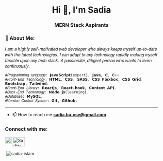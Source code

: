 <h1 align="center">Hi 👋, I'm Sadia</h1>
<h3 align="center">MERN Stack Aspirants</h3>

<h3 align="left"> 🌱 About Me: </h3>

   𝐼 𝑎𝑚 𝑎 ℎ𝑖𝑔ℎ𝑙𝑦 𝑠𝑒𝑙𝑓-𝑚𝑜𝑡𝑖𝑣𝑎𝑡𝑒𝑑 𝑤𝑒𝑏 𝑑𝑒𝑣𝑒𝑙𝑜𝑝𝑒𝑟 𝑤ℎ𝑜 𝑎𝑙𝑤𝑎𝑦𝑠 𝑘𝑒𝑒𝑝𝑠 𝑚𝑦𝑠𝑒𝑙𝑓 𝑢𝑝-𝑡𝑜-𝑑𝑎𝑡𝑒 𝑤𝑖𝑡ℎ 𝑡ℎ𝑒 𝑙𝑎𝑡𝑒𝑠𝑡 𝑡𝑒𝑐ℎ𝑛𝑜𝑙𝑜𝑔𝑖𝑒𝑠. 
   𝐼 𝑐𝑎𝑛 𝑎𝑑𝑎𝑝𝑡 𝑡𝑜 𝑎𝑛𝑦 𝑡𝑒𝑐ℎ𝑛𝑜𝑙𝑜𝑔𝑦 𝑟𝑎𝑝𝑖𝑑𝑙𝑦 𝑚𝑎𝑘𝑖𝑛𝑔 𝑚𝑦𝑠𝑒𝑙𝑓 𝑓𝑙𝑒𝑥𝑖𝑏𝑙𝑒 𝑢𝑝𝑜𝑛 𝑎𝑛𝑦 𝑡𝑒𝑐ℎ 𝑠𝑡𝑎𝑐𝑘. 𝐴 𝑝𝑎𝑠𝑠𝑖𝑜𝑛𝑎𝑡𝑒, 𝑑𝑖𝑙𝑖𝑔𝑒𝑛𝑡 𝑝𝑒𝑟𝑠𝑜𝑛 𝑤ℎ𝑜 𝑤𝑎𝑛𝑡𝑠 𝑡𝑜 𝑙𝑒𝑎𝑟𝑛 𝑐𝑜𝑛𝑡𝑖𝑛𝑢𝑜𝑢𝑠𝑙𝑦.
    
    #𝑃𝑟𝑜𝑔𝑟𝑎𝑚𝑚𝑖𝑛𝑔 𝑙𝑎𝑛𝑔𝑢𝑎𝑔𝑒: 𝗝𝗮𝘃𝗮𝗦𝗰𝗿𝗶𝗽𝘁(expert), 𝗝𝗮𝘃𝗮, 𝗖, 𝗖++ 
    #𝐹𝑟𝑜𝑛𝑡-𝐸𝑛𝑑 𝑇𝑒𝑐ℎ𝑛𝑜𝑙𝑜𝑔𝑦: 𝗛𝗧𝗠𝗟, 𝗖𝗦𝗦, 𝗦𝗔𝗦𝗦, 𝗖𝗦𝗦 𝗙𝗹𝗲𝘅𝗯𝗼𝘅, 𝗖𝗦𝗦 𝗚𝗿𝗶𝗱, 𝗕𝗼𝗼𝘁𝘀𝘁𝗿𝗮𝗽, 𝗧𝗮𝗶𝗹𝘄𝗶𝗻𝗱.
    #𝐹𝑟𝑜𝑛𝑡-𝐸𝑛𝑑 𝐿𝑖𝑏𝑟𝑎𝑟𝑦: 𝗥𝗲𝗮𝗰𝘁𝗷𝘀, 𝗥𝗲𝗮𝗰𝘁-𝗵𝗼𝗼𝗸, 𝗖𝗼𝗻𝘁𝗲𝘅𝘁 𝗔𝗣𝗜.
    #𝐵𝑎𝑐𝑘-𝐸𝑛𝑑 𝑇𝑒𝑐ℎ𝑛𝑜𝑙𝑜𝑔𝑦: 𝗡𝗼𝗱𝗲 𝗷𝘀(learning).
    #𝐷𝑎𝑡𝑎𝑏𝑎𝑠𝑒: 𝗠𝘆𝗦𝗤𝗟.
    #𝑉𝑒𝑟𝑠𝑖𝑜𝑛 𝐶𝑜𝑛𝑡𝑟𝑜𝑙 𝑆𝑦𝑠𝑡𝑒𝑚: 𝗚𝗶𝘁, 𝗚𝗶𝘁𝗵𝘂𝗯.
   
    
------------------------------------------------------------------
- 📫 How to reach me **sadia.bu.cse@gmail.com**

<h3 align="left">Connect with me:</h3>
<p align="left">
  <a target="_blank" href="mailto:sadia.bu.cse@gmail.com">
  <img align="left" alt="Gmail" width="22px" src="https://cdn.jsdelivr.net/npm/simple-icons@v3/icons/gmail.svg" />
</a>
<a href="https://linkedin.com/in/sadia-islam007" target="blank"><img align="center" src="https://cdn.jsdelivr.net/npm/simple-icons@3.0.1/icons/linkedin.svg" alt="Sadia-Islam" height="30" width="40" /></a>
  
</p>

<p>&nbsp;<img align="center" src="https://github-readme-stats.vercel.app/api?username=SadiaMou007&show_icons=true&locale=en" alt="sadia-islam" /></p>
